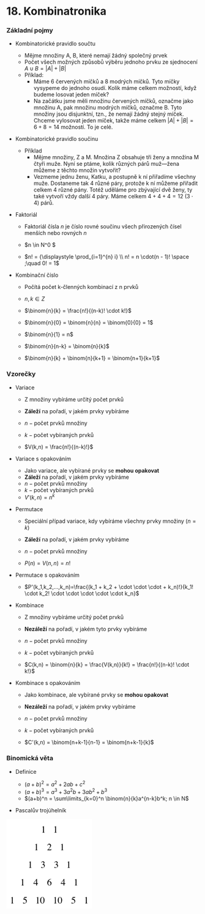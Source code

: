 # 18. Kombinatronika

### Základní pojmy

- Kombinatorické pravidlo součtu

  - Mějme množiny A, B, které nemají žádný společný prvek
  - Počet všech možných způsobů výběru jednoho prvku ze sjednocení $A ∪ B = |A| + |B|$
  - Příklad:
    - Máme 6 červených míčků a 8 modrých míčků. Tyto míčky vysypeme do jednoho osudí. Kolik máme celkem možností, když budeme losovat jeden míček?
    - Na začátku jsme měli množinu červených míčků, označme jako množinu A, pak množinu modrých míčků, označme B. Tyto množiny jsou disjunktní, tzn., že nemají žádný stejný míček. Chceme vylosovat jeden míček, takže máme celkem $|A| + |B| = 6 + 8 = 14$ možností. To je celé.

- Kombinatorické pravidlo součinu

  - Příklad
    - Mějme množiny, Z a M. Množina Z obsahuje tři ženy a množina M čtyři muže. Nyní se ptáme, kolik různých párů muž—žena můžeme z těchto množin vytvořit?
    - Vezmeme jednu ženu, Katku, a postupně k ní přiřadíme všechny muže. Dostaneme tak 4 různé páry, protože k ní můžeme přiřadit celkem 4 různé pány. Totéž uděláme pro zbývající dvě ženy, ty také vytvoří vždy další 4 páry. Máme celkem $4 + 4 + 4 = 12 \ (3 \cdot 4)$ párů.

- Faktoriál

  - Faktoriál čísla $n$ je číslo rovné součinu všech přirozených čísel menších nebo rovných $n$

  - $n \in N^0 $
  - $n! = {\displaystyle \prod_{i=1}^{n} i} \\ n! = n \cdot(n - 1)! \space ;\quad 0! = 1$

- Kombinační číslo

  - Počítá počet k-členných kombinací z n prvků

  - $n, k \in Z$
  - $\binom{n}{k} = \frac{n!}{(n-k)! \cdot k!}$
  - $\binom{n}{0} = \binom{n}{n} = \binom{0}{0} = 1$
  - $\binom{n}{1} = n$
  - $\binom{n}{n-k} = \binom{n}{k}$
  - $\binom{n}{k} + \binom{n}{k+1} = \binom{n+1}{k+1}$

### Vzorečky

- Variace

  - Z množiny vybíráme určitý počet prvků
  - **Záleží** na pořadí, v jakém prvky vybíráme

  - $n - \text{počet prvků množiny}$
  - $k - \text{počet vybíraných prvků}$
  - $V(k,n) = \frac{n!}{(n-k)!}$

- Variace s opakováním

  - Jako variace, ale vybírané prvky se **mohou opakovat**
  - **Záleží** na pořadí, v jakém prvky vybíráme
  - $n - \text{počet prvků množiny}$
  - $k - \text{počet vybíraných prvků}$
  - $V'(k,n) = n^k$

- Permutace

  - Speciální případ variace, kdy vybíráme všechny prvky množiny ($n = k$)
  - **Záleží** na pořadí, v jakém prvky vybíráme

  - $n - \text{počet prvků množiny}$
  - $P(n) = V(n,n) = n!$

- Permutace s opakováním

  - $P'(k_1,k_2,...,k_n)=\frac{(k_1 + k_2 + \cdot \cdot \cdot + k_n)!}{k_1! \cdot k_2! \cdot \cdot \cdot \cdot \cdot k_n}$

- Kombinace

  - Z množiny vybíráme určitý počet prvků
  - **Nezáleží** na pořadí, v jakém tyto prvky vybíráme

  - $n - \text{počet prvků množiny}$
  - $k - \text{počet vybíraných prvků}$
  - $C(k,n) = \binom{n}{k} = \frac{V(k,n)}{k!} = \frac{n!}{(n-k)! \cdot k!}$

- Kombinace s opakováním

  - Jako kombinace, ale vybírané prvky se **mohou opakovat**
  - **Nezáleží** na pořadí, v jakém prvky vybíráme

  - $n - \text{počet prvků množiny}$
  - $k - \text{počet vybíraných prvků}$
  - $C'(k,n) = \binom{n+k-1}{n-1} = \binom{n+k-1}{k}$

### Binomická věta

- Definice

  - $(a+b)^2 = a^2 + 2ab+c^2$
  - $(a+b)^3 = a^3 + 3a^2b+3ab^2 + b^3$
  - $(a+b)^n = \sum\limits_{k=0}^n \binom{n}{k}a^{n-k}b^k; n \in N$

- Pascalův trojúhelník

![Pascalův trojúhelník](1.png)
